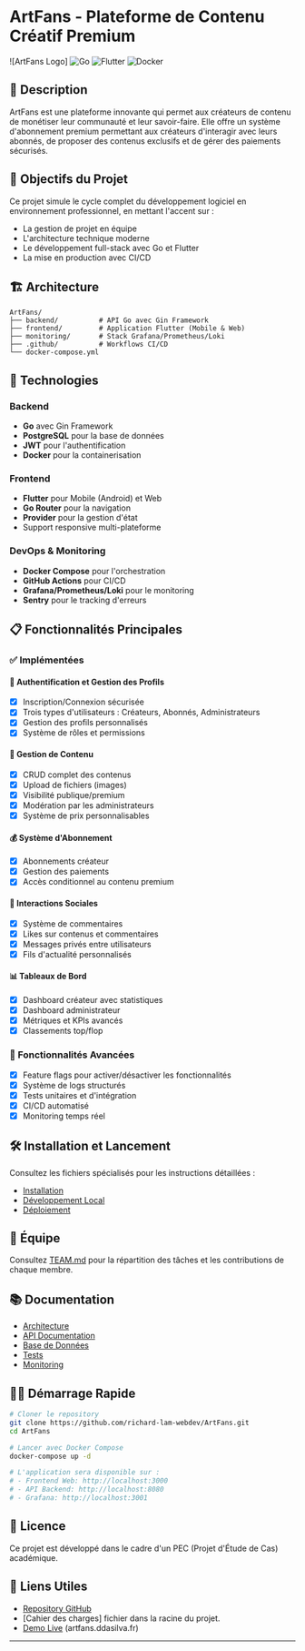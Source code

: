 # ArtFans - Plateforme de Contenu Créatif Premium

![ArtFans Logo]
![Go](https://img.shields.io/badge/go-%2300ADD8.svg?style=for-the-badge&logo=go&logoColor=white)
![Flutter](https://img.shields.io/badge/Flutter-%2302569B.svg?style=for-the-badge&logo=Flutter&logoColor=white)
![Docker](https://img.shields.io/badge/docker-%230db7ed.svg?style=for-the-badge&logo=docker&logoColor=white)

## 📖 Description

ArtFans est une plateforme innovante qui permet aux créateurs de contenu de monétiser leur communauté et leur savoir-faire. Elle offre un système d'abonnement premium permettant aux créateurs d'interagir avec leurs abonnés, de proposer des contenus exclusifs et de gérer des paiements sécurisés.

## 🎯 Objectifs du Projet

Ce projet simule le cycle complet du développement logiciel en environnement professionnel, en mettant l'accent sur :
- La gestion de projet en équipe
- L'architecture technique moderne
- Le développement full-stack avec Go et Flutter
- La mise en production avec CI/CD

## 🏗️ Architecture

```
ArtFans/
├── backend/          # API Go avec Gin Framework
├── frontend/         # Application Flutter (Mobile & Web)
├── monitoring/       # Stack Grafana/Prometheus/Loki
├── .github/          # Workflows CI/CD
└── docker-compose.yml
```

## 🚀 Technologies

### Backend
- **Go** avec Gin Framework
- **PostgreSQL** pour la base de données
- **JWT** pour l'authentification
- **Docker** pour la containerisation

### Frontend
- **Flutter** pour Mobile (Android) et Web
- **Go Router** pour la navigation
- **Provider** pour la gestion d'état
- Support responsive multi-plateforme

### DevOps & Monitoring
- **Docker Compose** pour l'orchestration
- **GitHub Actions** pour CI/CD
- **Grafana/Prometheus/Loki** pour le monitoring
- **Sentry** pour le tracking d'erreurs

## 📋 Fonctionnalités Principales

### ✅ Implémentées

#### 🔐 Authentification et Gestion des Profils
- [x] Inscription/Connexion sécurisée
- [x] Trois types d'utilisateurs : Créateurs, Abonnés, Administrateurs
- [x] Gestion des profils personnalisés
- [x] Système de rôles et permissions

#### 📱 Gestion de Contenu
- [x] CRUD complet des contenus
- [x] Upload de fichiers (images)
- [x] Visibilité publique/premium
- [x] Modération par les administrateurs
- [x] Système de prix personnalisables

#### 💰 Système d'Abonnement
- [x] Abonnements créateur
- [x] Gestion des paiements
- [x] Accès conditionnel au contenu premium

#### 💬 Interactions Sociales
- [x] Système de commentaires
- [x] Likes sur contenus et commentaires
- [x] Messages privés entre utilisateurs
- [x] Fils d'actualité personnalisés

#### 📊 Tableaux de Bord
- [x] Dashboard créateur avec statistiques
- [x] Dashboard administrateur
- [x] Métriques et KPIs avancés
- [x] Classements top/flop

### 🔄 Fonctionnalités Avancées
- [x] Feature flags pour activer/désactiver les fonctionnalités
- [x] Système de logs structurés
- [x] Tests unitaires et d'intégration
- [x] CI/CD automatisé
- [x] Monitoring temps réel

## 🛠️ Installation et Lancement

Consultez les fichiers spécialisés pour les instructions détaillées :
- [Installation](./docs/INSTALLATION.md)
- [Développement Local](./docs/DEVELOPMENT.md)
- [Déploiement](./docs/DEPLOYMENT.md)

## 👥 Équipe

Consultez [TEAM.md](./docs/TEAM.md) pour la répartition des tâches et les contributions de chaque membre.

## 📚 Documentation

- [Architecture](./docs/ARCHITECTURE.md)
- [API Documentation](./docs/API.md)
- [Base de Données](./docs/DATABASE.md)
- [Tests](./docs/TESTS.md)
- [Monitoring](./docs/MONITORING.md)

## 🏃‍♂️ Démarrage Rapide

```bash
# Cloner le repository
git clone https://github.com/richard-lam-webdev/ArtFans.git
cd ArtFans

# Lancer avec Docker Compose
docker-compose up -d

# L'application sera disponible sur :
# - Frontend Web: http://localhost:3000
# - API Backend: http://localhost:8080
# - Grafana: http://localhost:3001
```

## 📄 Licence

Ce projet est développé dans le cadre d'un PEC (Projet d'Étude de Cas) académique.

## 🔗 Liens Utiles

- [Repository GitHub](https://github.com/richard-lam-webdev/ArtFans)
- [Cahier des charges]
fichier dans la racine du projet.
- [Demo Live](#) (artfans.ddasilva.fr)
---

